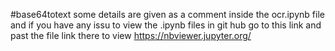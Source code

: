 
#base64totext
some details are given as a comment inside the ocr.ipynb file 
and if you have any issu to view the .ipynb files in git hub go to this link and past the file link there to view 
https://nbviewer.jupyter.org/
